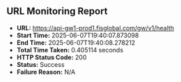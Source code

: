 ## URL Monitoring Report

- **URL:** https://api-gw1-prod1.fisglobal.com/gw/v1/health
- **Start Time:** 2025-06-07T19:40:07.873098
- **End Time:** 2025-06-07T19:40:08.278212
- **Total Time Taken:** 0.405114 seconds
- **HTTP Status Code:** 200
- **Status:** Success
- **Failure Reason:** N/A
